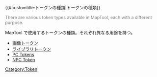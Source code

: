 {{\#customtitle:トークンの種類|トークンの種類}}

<div style="color:gray">

There are various token types available in MapTool, each with a
different purpose.

</div>

MapTool で使用するトークンの種類。それぞれ異なる用途を持つ。

  - [画像トークン](Image_Token/ja "wikilink")
  - [ライブラリトークン](Library_Token/ja "wikilink")
  - [PC Tokens](PC_Tokens "wikilink")
  - [NPC Token](NPC_Token "wikilink")

[Category:Token](Category:Token "wikilink")